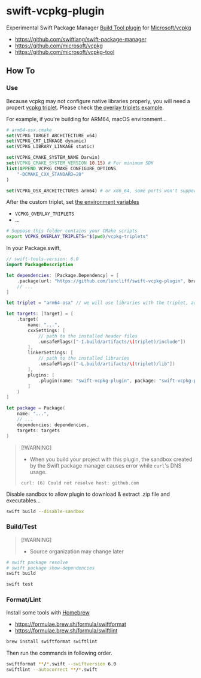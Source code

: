 # swift-vcpkg-plugin

Experimental Swift Package Manager [Build Tool plugin](https://github.com/swiftlang/swift-package-manager/blob/main/Documentation/Plugins.md) for [Microsoft/vcpkg](https://github.com/microsoft/vcpkg)

* https://github.com/swiftlang/swift-package-manager
* https://github.com/microsoft/vcpkg
* https://github.com/microsoft/vcpkg-tool

## How To

### Use

Because vcpkg may not configure native libraries properly, you will need a propert [vcpkg triplet](https://learn.microsoft.com/en-us/vcpkg/concepts/triplets).
Please check [the overlay triplets example](https://learn.microsoft.com/en-us/vcpkg/users/examples/overlay-triplets-linux-dynamic).

For example, if you're building for ARM64, macOS environment...

```cmake
# arm64-osx.cmake
set(VCPKG_TARGET_ARCHITECTURE x64)
set(VCPKG_CRT_LINKAGE dynamic)
set(VCPKG_LIBRARY_LINKAGE static)

set(VCPKG_CMAKE_SYSTEM_NAME Darwin)
set(VCPKG_CMAKE_SYSTEM_VERSION 10.15) # For minimum SDK
list(APPEND VCPKG_CMAKE_CONFIGURE_OPTIONS
    "-DCMAKE_CXX_STANDARD=20"
)

set(VCPKG_OSX_ARCHITECTURES arm64) # or x86_64, some ports won't support universal build
```

After the custom triplet, set [the environment variables](https://learn.microsoft.com/en-us/vcpkg/users/config-environment)
* `VCPKG_OVERLAY_TRIPLETS`
* ...

```bash
# Suppose this folder contains your CMake scripts
export VCPKG_OVERLAY_TRIPLETS="$(pwd)/vcpkg-triplets"
```

In your Package.swift,

```swift
// swift-tools-version: 6.0
import PackageDescription

let dependencies: [Package.Dependency] = [
    .package(url: "https://github.com/luncliff/swift-vcpkg-plugin", branch: "main"),
    // ...
]

let triplet = "arm64-osx" // we will use libraries with the triplet, arm64-osx.cmake

let targets: [Target] = [
    .target(
        name: "...",
        cxxSettings: [
            // path to the installed header files
            .unsafeFlags(["-I.build/artifacts/\(triplet)/include"])
        ],
        linkerSettings: [
            // path to the installed libraries
            .unsafeFlags(["-L.build/artifacts/\(triplet)/lib"])
        ],
        plugins: [
            .plugin(name: "swift-vcpkg-plugin", package: "swift-vcpkg-plugin")
        ]
    )
]

let package = Package(
    name: "...",
    // ...
    dependencies: dependencies,
    targets: targets
)
```

>
> [!WARNING]
> * When you build your project with this plugin, the sandbox created by the Swift package manager causes error while `curl`'s DNS usage.
> ```log
> curl: (6) Could not resolve host: github.com
> ```
>

Disable sandbox to allow plugin to download & extract .zip file and executables...

```bash
swift build --disable-sandbox
```

### Build/Test

>
> [!WARNING]
> * Source organization may change later
>

```bash
# swift package resolve
# swift package show-dependencies
swift build
```

```bash
swift test
```

### Format/Lint

Install some tools with [Homebrew](https://brew.sh)

* https://formulae.brew.sh/formula/swiftformat
* https://formulae.brew.sh/formula/swiftlint

```bash
brew install swiftformat swiftlint
```

Then run the commands in following order.

```bash
swiftformat **/*.swift --swiftversion 6.0
swiftlint --autocorrect **/*.swift
```
